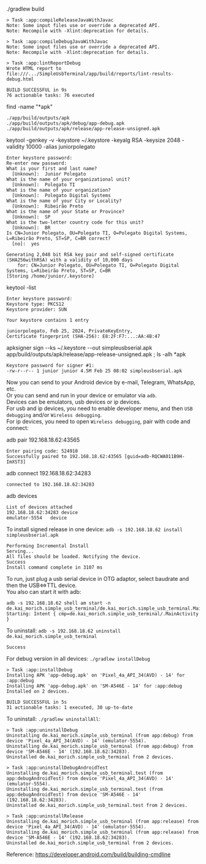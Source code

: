 ./gradlew build
```
> Task :app:compileReleaseJavaWithJavac
Note: Some input files use or override a deprecated API.
Note: Recompile with -Xlint:deprecation for details.

> Task :app:compileDebugJavaWithJavac
Note: Some input files use or override a deprecated API.
Note: Recompile with -Xlint:deprecation for details.

> Task :app:lintReportDebug
Wrote HTML report to file:///.../SimpleUsbTerminal/app/build/reports/lint-results-debug.html

BUILD SUCCESSFUL in 9s
76 actionable tasks: 76 executed
```

find -name "*apk"
```
./app/build/outputs/apk
./app/build/outputs/apk/debug/app-debug.apk
./app/build/outputs/apk/release/app-release-unsigned.apk
```

keytool -genkey -v -keystore ~/.keystore -keyalg RSA -keysize 2048 -validity 10000 -alias juniorpolegato
```
Enter keystore password:  
Re-enter new password: 
What is your first and last name?
  [Unknown]:  Junior Polegato
What is the name of your organizational unit?
  [Unknown]:  Polegato TI  
What is the name of your organization?
  [Unknown]:  Polegato Digital Systems
What is the name of your City or Locality?
  [Unknown]:  Ribeirão Preto
What is the name of your State or Province?
  [Unknown]:  SP
What is the two-letter country code for this unit?
  [Unknown]:  BR
Is CN=Junior Polegato, OU=Polegato TI, O=Polegato Digital Systems, L=Ribeirão Preto, ST=SP, C=BR correct?
  [no]:  yes

Generating 2,048 bit RSA key pair and self-signed certificate (SHA256withRSA) with a validity of 10,000 days
	for: CN=Junior Polegato, OU=Polegato TI, O=Polegato Digital Systems, L=Ribeirão Preto, ST=SP, C=BR
[Storing /home/junior/.keystore]
```

keytool -list
```
Enter keystore password:  
Keystore type: PKCS12
Keystore provider: SUN

Your keystore contains 1 entry

juniorpolegato, Feb 25, 2024, PrivateKeyEntry, 
Certificate fingerprint (SHA-256): E8:2F:F7:...:AA:4B:47
```

apksigner sign --ks ~/.keystore --out simpleusbserial.apk app/build/outputs/apk/release/app-release-unsigned.apk ; ls -alh *apk
```
Keystore password for signer #1: 
-rw-r--r-- 1 junior junior 4.5M Feb 25 08:02 simpleusbserial.apk
```

Now you can send to your Android device by e-mail, Telegram, WhatsApp, etc.<br>
Or you can send and run in your device or emulator via `adb`.<br>
Devices can be emulators, usb devices or ip devices.<br>
For usb and ip devices, you need to enable developer menu, and then `USB debugging` and/or `Wireless debugging`.<br>
For ip devices, you need to open `Wireless debugging`, pair with code and connect:<br>

adb pair 192.168.18.62:43565
```
Enter pairing code: 524910
Successfully paired to 192.168.18.62:43565 [guid=adb-RQCWA011B9H-ImXST3]
```
adb connect 192.168.18.62:34283
```
connected to 192.168.18.62:34283
```
adb devices
```
List of devices attached
192.168.18.62:34283	device
emulator-5554	device
```
To install signed release in one device: `adb -s 192.168.18.62 install simpleusbserial.apk`
```
Performing Incremental Install
Serving...
All files should be loaded. Notifying the device.
Success
Install command complete in 3107 ms
```
To run, just plug a usb serial device in OTG adaptor, select baudrate and then the USB<=>TTL device.<br>
You also can start it with adb:
```
adb -s 192.168.18.62 shell am start -n de.kai_morich.simple_usb_terminal/de.kai_morich.simple_usb_terminal.MainActivity
Starting: Intent { cmp=de.kai_morich.simple_usb_terminal/.MainActivity }
```
To uninstall: `adb -s 192.168.18.62 uninstall de.kai_morich.simple_usb_terminal`
```
Success
```
For debug version in all devices: `./gradlew installDebug`
```
> Task :app:installDebug
Installing APK 'app-debug.apk' on 'Pixel_4a_API_34(AVD) - 14' for :app:debug
Installing APK 'app-debug.apk' on 'SM-A546E - 14' for :app:debug
Installed on 2 devices.

BUILD SUCCESSFUL in 5s
31 actionable tasks: 1 executed, 30 up-to-date
```
To uninstall: `./gradlew uninstallAll`:
```
> Task :app:uninstallDebug
Uninstalling de.kai_morich.simple_usb_terminal (from app:debug) from device 'Pixel_4a_API_34(AVD) - 14' (emulator-5554).
Uninstalling de.kai_morich.simple_usb_terminal (from app:debug) from device 'SM-A546E - 14' (192.168.18.62:34283).
Uninstalled de.kai_morich.simple_usb_terminal from 2 devices.

> Task :app:uninstallDebugAndroidTest
Uninstalling de.kai_morich.simple_usb_terminal.test (from app:debugAndroidTest) from device 'Pixel_4a_API_34(AVD) - 14' (emulator-5554).
Uninstalling de.kai_morich.simple_usb_terminal.test (from app:debugAndroidTest) from device 'SM-A546E - 14' (192.168.18.62:34283).
Uninstalled de.kai_morich.simple_usb_terminal.test from 2 devices.

> Task :app:uninstallRelease
Uninstalling de.kai_morich.simple_usb_terminal (from app:release) from device 'Pixel_4a_API_34(AVD) - 14' (emulator-5554).
Uninstalling de.kai_morich.simple_usb_terminal (from app:release) from device 'SM-A546E - 14' (192.168.18.62:34283).
Uninstalled de.kai_morich.simple_usb_terminal from 2 devices.
```

Reference: https://developer.android.com/build/building-cmdline

